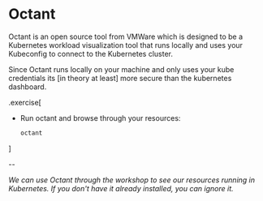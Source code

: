 # Octant

Octant is an open source tool from VMWare which is designed to be a Kubernetes workload visualization tool that runs locally and uses your Kubeconfig to connect to the Kubernetes cluster.

Since Octant runs locally on your machine and only uses your kube credentials its [in theory at least] more secure than the kubernetes dashboard.

.exercise[

- Run octant and browse through your resources:
  ```bash
  octant
  ```
]

--

*We can use Octant through the workshop to see our resources running in Kubernetes. If you don't have it already installed, you can ignore it.*
